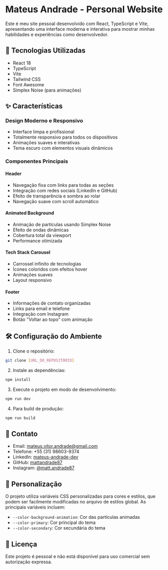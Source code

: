# Mateus Andrade - Personal Website

Este é meu site pessoal desenvolvido com React, TypeScript e Vite, apresentando uma interface moderna e interativa para mostrar minhas habilidades e experiências como desenvolvedor.

## 🚀 Tecnologias Utilizadas

- React 18
- TypeScript
- Vite
- Tailwind CSS
- Font Awesome
- Simplex Noise (para animações)

## ✨ Características

### Design Moderno e Responsivo

- Interface limpa e profissional
- Totalmente responsivo para todos os dispositivos
- Animações suaves e interativas
- Tema escuro com elementos visuais dinâmicos

### Componentes Principais

#### Header

- Navegação fixa com links para todas as seções
- Integração com redes sociais (LinkedIn e GitHub)
- Efeito de transparência e sombra ao rolar
- Navegação suave com scroll automático

#### Animated Background

- Animação de partículas usando Simplex Noise
- Efeito de ondas dinâmicas
- Cobertura total da viewport
- Performance otimizada

#### Tech Stack Carousel

- Carrossel infinito de tecnologias
- Ícones coloridos com efeitos hover
- Animações suaves
- Layout responsivo

#### Footer

- Informações de contato organizadas
- Links para email e telefone
- Integração com Instagram
- Botão "Voltar ao topo" com animação

## 🛠️ Configuração do Ambiente

1. Clone o repositório:

```bash
git clone [URL_DO_REPOSITÓRIO]
```

2. Instale as dependências:

```bash
npm install
```

3. Execute o projeto em modo de desenvolvimento:

```bash
npm run dev
```

4. Para build de produção:

```bash
npm run build
```

## 📱 Contato

- Email: mateus.vitor.andrade@gmail.com
- Telefone: +55 (31) 98603-9374
- LinkedIn: [mateus-andrade-dev](https://www.linkedin.com/in/mateus-andrade-dev/)
- GitHub: [mattandrade87](https://github.com/mattandrade87)
- Instagram: [@matt.andrade87](https://www.instagram.com/matt.andrade87/)

## 🎨 Personalização

O projeto utiliza variáveis CSS personalizadas para cores e estilos, que podem ser facilmente modificadas no arquivo de estilos global. As principais variáveis incluem:

- `--color-background-animation`: Cor das partículas animadas
- `--color-primary`: Cor principal do tema
- `--color-secondary`: Cor secundária do tema

## 📝 Licença

Este projeto é pessoal e não está disponível para uso comercial sem autorização expressa.
